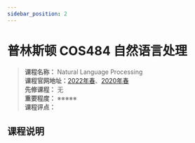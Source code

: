 ```yaml
---
sidebar_position: 2
---
```


# 普林斯顿 COS484 自然语言处理





>**课程名称：** Natural Language Processing  
**课程官网地址：**[2022年春](https://cal-cs288.github.io/sp22/)、[2020年春](https://cal-cs288.github.io/sp20/)  
**先修课程：** 无  
**重要程度：** ※※※※※  
**课程评点：** 

## 课程说明


<Comment></Comment>
